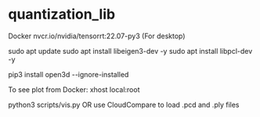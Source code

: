 # quantization_lib

Docker
nvcr.io/nvidia/tensorrt:22.07-py3 (For desktop)

sudo apt update
sudo apt install libeigen3-dev -y
sudo apt install libpcl-dev -y

pip3 install open3d --ignore-installed

To see plot from Docker:
xhost local:root

python3 scripts/vis.py 
OR use CloudCompare to load .pcd and .ply files